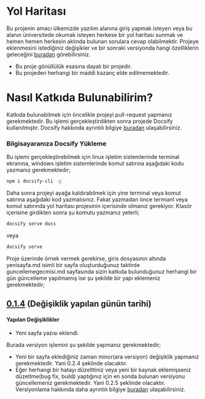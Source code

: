 # Yol Haritası

Bu projenin amacı ülkemizde yazılım alanına giriş yapmak isteyen veya bu alanın üniversitede okumak isteyen herkese bir yol haritası sunmak ve hemen hemen herkesin aklında bulunan sorulara cevap olabilmektir. Projeye eklenmesini istediğiniz değişikler ve bir sonraki versiyonda hangi özelliklerin geleceğini [buradan](https://trello.com/b/hUf6j69F) görebilirsiniz.

* Bu proje gönüllülük esasına dayalı bir projedir.
* Bu projeden herhangi bir maddi kazanç elde edilmemektedir.

# Nasıl Katkıda Bulunabilirim?
Katkıda bulunabilmek için öncelikle projeyi pull-request yapmanız gerekmektedir. Bu işlemi gerçekleştirdikten sonra projede Docsify kullanılmıştır. Docsify hakkında ayrıntılı bilgiye [buradan](https://docsify.js.org/#/quickstart) ulaşabilirsiniz.

### Bilgisayaranıza Docsify Yükleme

Bu işlemi gerçekleştirebilmek için linux işletim sistemlerinde terminal ekranına, windows işletim sistemlerinde komut satırına aşağıdaki kodu yazmanız gerekmektedir;

```bash
npm i docsify-cli -g
```

Daha sonra projeyi ayağa kaldırabilmek için yine terminal veya komut satırına aşağıdaki kod yazmalısınız. Fakat yazmadan önce termianl veya komut satırında yol haritası projesinin içerisinde olmanız gerekiyor. Klasör içerisine girdikten sonra şu komutu yazmanız yeterli;

```bash
docsify serve docs
```

veya

```bash
docsify serve
```

Proje üzerinde örnek vermek gerekirse, giris dosyasının altında yenisayfa.md isimli bir sayfa oluşturduğunuz taktirde guncellemegecmisi.md sayfasında sizin katkıda bulunduğunuz herhangi bir gün güncelleme yapılmamış ise şu şekilde bir yapı eklemeniz gerekmektedir;

## [0.1.4]() (Değişiklik yapılan günün tarihi)

#### Yapılan Değişiklikler

* Yeni sayfa yazısı eklendi.

Burada versiyon işlemini şu şekilde yapmanız gerekmektedir;

* Yeni bir sayfa eklediğiniz zaman minor(ara versiyon) değişiklik yapmanız gerekmektedir. Yani 0.2.4 şeklinde olacaktır.
* Eğer herhangi bir hatayı düzelttiniz veya yeni bir kaynak eklemişseniz düzetlme(bug fix, build) yaptığınız için en sonda bulunan versiyonu güncellemeniz gerekmektedir. Yani 0.2.5 şeklinde olacaktır. Versiyonlama hakkında daha ayrıntılı bilgiye [buradan](http://hrzafer.com/yazilim-versiyon-numaralari) ulaşabilirsiniz.
